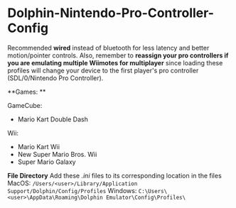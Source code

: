 # Dolphin-Nintendo-Pro-Controller-Config

Recommended **wired** instead of bluetooth for less latency and better motion/pointer controls. Also, remember to **reassign your pro controllers if you are emulating multiple Wiimotes for multiplayer** since loading these profiles will change your device to the first player's pro controller (SDL/0/Nintendo Pro Controller).

**Games: **

GameCube: 
- Mario Kart Double Dash

Wii: 
- Mario Kart Wii
- New Super Mario Bros. Wii
- Super Mario Galaxy

**File Directory**
Add these *.ini* files to its corresponding location in the files
MacOS: `/Users/<user>/Library/Application Support/Dolphin/Config/Profiles`
Windows: `C:\Users\<user>\AppData\Roaming\Dolphin Emulator\Config\Profiles\`
